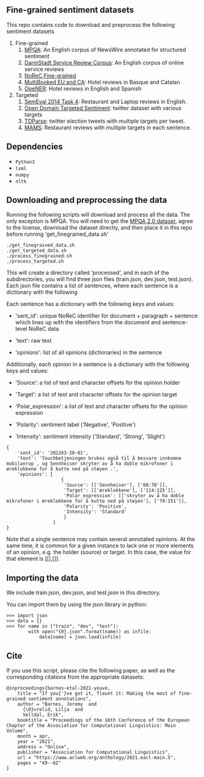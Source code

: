 ## Fine-grained sentiment datasets

This repo contains code to download and preprocess the following sentiment datasets

1. Fine-grained
    1. [MPQA](https://link.springer.com/article/10.1007/s10579-005-7880-9): An English corpus of NewsWire annotated for structured sentiment
    2. [DarmStadt Service Review Corpus](https://tudatalib.ulb.tu-darmstadt.de/handle/tudatalib/2448): An English corpus of online service reviews
    3. [NoReC Fine-grained](https://www.aclweb.org/anthology/2020.lrec-1.618/)
    4. [MultiBooked EU and CA](https://www.aclweb.org/anthology/L18-1104/): Hotel reviews in Basque and Catalan
    5. [OpeNER](http://journal.sepln.org/sepln/ojs/ojs/index.php/pln/article/view/4891): Hotel reviews in English and Spanish
2. Targeted
    1. [SemEval 2014 Task 4](https://github.com/jiangqn/aspect_extraction): Restaurant and Laptop reviews in English.
    2. [Open Domain Targeted Sentiment](https://www.aclweb.org/anthology/D13-1171/): twitter dataset with various targets
    3. [TDParse](https://www.aclweb.org/anthology/E17-1046/): twitter election tweets with multiple targets per tweet.
    4. [MAMS](https://www.aclweb.org/anthology/D19-1654/): Restaurant reviews with multiple targets in each sentence.


## Dependencies

- `Python3`
- `lxml`
- `numpy`
- `nltk`


## Downloading and preprocessing the data

Running the following scripts will download and process all the data. The only exception is MPQA. You will need to get the [MPQA 2.0 dataset](http://mpqa.cs.pitt.edu/corpora/mpqa_corpus/mpqa_corpus_2_0), agree to the license, download the dataset directly, and then place it in this repo before running 'get_finegrained_data.sh'

```
./get_finegrained_data.sh
./get_targeted_data.sh
./process_finegrained.sh
./process_targeted.sh
```

This will create a directory called 'processed', and in each of the subdirectories, you will find three json files (train.json, dev.json, test.json). Each json file contains a list of sentences, where each sentence is a dictionary with the following

Each sentence has a dictionary with the following keys and values:

* 'sent_id': unique NoReC identifier for document + paragraph + sentence which lines up with the identifiers from the document and sentence-level NoReC data

* 'text': raw text

* 'opinions': list of all opinions (dictionaries) in the sentence

Additionally, each opinion in a sentence is a dictionary with the following keys and values:

* 'Source': a list of text and character offsets for the opinion holder

* 'Target': a list of text and character offsets for the opinion target

* 'Polar_expression': a list of text and character offsets for the opinion expression

* 'Polarity': sentiment label ('Negative', 'Positive')

* 'Intensity': sentiment intensity ('Standard', 'Strong', 'Slight')


```
{
    'sent_id': '202263-20-01',
    'text': 'Touchbetjeningen brukes også til å besvare innkomne mobilanrop , og Sennheiser skryter av å ha doble mikrofoner i øreklokkene for å kutte ned på støyen .',
    'opinions': [
                    {
                     'Source': [['Sennheiser'], ['68:78']],
                     'Target': [['øreklokkene'], ['114:125']],
                     'Polar_expression': [['skryter av å ha doble mikrofoner i øreklokkene for å kutte ned på støyen'], ['79:151']],
                     'Polarity': 'Positive',
                     'Intensity': 'Standard'
                     }
                 ]
}
```

Note that a single sentence may contain several annotated opinions. At the same time, it is common for a given instance to lack one or more elements of an opinion, e.g. the holder (source) or target. In this case, the value for that element is [[],[]].

## Importing the data
We include train.json, dev.json, and test.json in this directory.

You can import them by using the json library in python:

```
>>> import json
>>> data = {}
>>> for name in ["train", "dev", "test"]:
        with open("{0}.json".format(name)) as infile:
            data[name] = json.load(infile)
```

## Cite
If you use this script, please cite the following paper, as well as the corresponding citations from the appropriate datasets:

```
@inproceedings{barnes-etal-2021-youve,
    title = "If you{'}ve got it, flaunt it: Making the most of fine-grained sentiment annotations",
    author = "Barnes, Jeremy  and
      {\O}vrelid, Lilja  and
      Velldal, Erik",
    booktitle = "Proceedings of the 16th Conference of the European Chapter of the Association for Computational Linguistics: Main Volume",
    month = apr,
    year = "2021",
    address = "Online",
    publisher = "Association for Computational Linguistics",
    url = "https://www.aclweb.org/anthology/2021.eacl-main.5",
    pages = "49--62"
}

```
